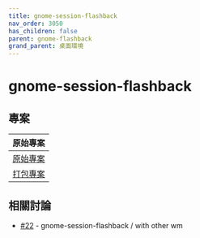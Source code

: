 ```yaml
---
title: gnome-session-flashback
nav_order: 3050
has_children: false
parent: gnome-flashback
grand_parent: 桌面環境
---
```



# gnome-session-flashback


## 專案

| 原始專案 |
| --- |
| [原始專案](https://github.com/samwhelp/note-about-gnome-flashback/tree/gh-pages/_demo/project/gnome-session/gnome-session-flashback) |
| [打包專案](https://github.com/samwhelp/note-about-ubuntu/tree/gh-pages/_demo/packaging/gnome-session/gnome-session-flashback) |


## 相關討論

* [#22](https://www.ubuntu-tw.org/modules/newbb/viewtopic.php?post_id=363816#forumpost363816) - gnome-session-flashback / with other wm
